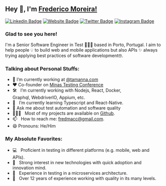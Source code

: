 ## Hey 👋, I'm [Frederico Moreira!](https://github.com/fredmoreira)

[![Linkedin Badge](https://img.shields.io/badge/-LinkedIn-0e76a8?style=flat-square&logo=Linkedin&logoColor=white)](https://www.linkedin.com/in/fredcmoreira/)
[![Website Badge](https://img.shields.io/badge/Website-3b5998?style=flat-square&logo=google-chrome&logoColor=white)](https://fredmoreira.com/)
[![Twitter Badge](https://img.shields.io/badge/-Twitter-00acee?style=flat-square&logo=Twitter&logoColor=white)](https://twitter.com/fredaomoreira)
[![Instagram Badge](https://img.shields.io/badge/-Instagram-e4405f?style=flat-square&logo=Instagram&logoColor=white)](https://www.instagram.com/fredaomoreira/)


### Glad to see you here! 
I'm a Senior Software Engineer in Test 👨🏻‍💻 based in Porto, Portugal. I aim to help people 💡 to build web and mobile applications but also APIs ✨ always trying applying best practices of software development🤓.

### Talking about Personal Stuffs:

- 🔭 I’m currently working at [@tamanna.com](https://www.tamanna.com/careers/jobs)
- :heart: Co-founder on [Minas Testing Conference](https://minastestingconference.com.br/)
- 🛠 &nbsp; I’m currently working with Nodejs, React, Docker, <br /> Graphql, WebdriverIO, Appium, etc.
- 🚀 &nbsp; I’m currently learning Typescript and React-Native.
- 💬 Ask me about test automation and software quality
- 👨🏻‍💻 &nbsp; Most of my projects are available on [Github](https://github.com/fredmoreira).
- 📫 &nbsp; How to reach me: fredmacc@gmail.com.
- 😄 Pronouns: He/Him

### My Absolute Favorites:

- 💻 &nbsp; Proficient in testing in different platforms (e.g. mobile, web and APIs).
- 📰 &nbsp; Strong interest in new technologies with quick adoption and innovation mind.
- 🚀 &nbsp; Experience in testing in a microservices architecture.
- 🍕 &nbsp; Over 12 years of experience working with quality in its many levels.
